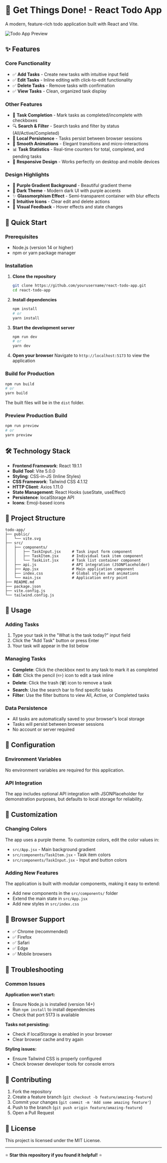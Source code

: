 # 📝 Get Things Done! - React Todo App

A modern, feature-rich todo application built with React and Vite.

![Todo App Preview](https://via.placeholder.com/600x400/8b5cf6/ffffff?text=Get+Things+Done!)

## ✨ Features

### Core Functionality
- ✅ **Add Tasks** - Create new tasks with intuitive input field
- ✅ **Edit Tasks** - Inline editing with click-to-edit functionality
- ✅ **Delete Tasks** - Remove tasks with confirmation
- ✅ **View Tasks** - Clean, organized task display

### Other Features
- 🎯 **Task Completion** - Mark tasks as completed/incomplete with checkboxes
- 🔍 **Search & Filter** - Search tasks and filter by status (All/Active/Completed)
- 💾 **Local Persistence** - Tasks persist between browser sessions
- 🎨 **Smooth Animations** - Elegant transitions and micro-interactions
- 📊 **Task Statistics** - Real-time counters for total, completed, and pending tasks
- 📱 **Responsive Design** - Works perfectly on desktop and mobile devices

### Design Highlights
- 🎨 **Purple Gradient Background** - Beautiful gradient theme
- 🌙 **Dark Theme** - Modern dark UI with purple accents
- ✨ **Glassmorphism Effect** - Semi-transparent container with blur effects
- 🎯 **Intuitive Icons** - Clear edit and delete actions
- 🔄 **Visual Feedback** - Hover effects and state changes

## 🚀 Quick Start

### Prerequisites
- Node.js (version 14 or higher)
- npm or yarn package manager

### Installation

1. **Clone the repository**
   ```bash
   git clone https://github.com/yourusername/react-todo-app.git
   cd react-todo-app
   ```

2. **Install dependencies**
   ```bash
   npm install
   # or
   yarn install
   ```

3. **Start the development server**
   ```bash
   npm run dev
   # or
   yarn dev
   ```

4. **Open your browser**
   Navigate to `http://localhost:5173` to view the application

### Build for Production

```bash
npm run build
# or
yarn build
```

The built files will be in the `dist` folder.

### Preview Production Build

```bash
npm run preview
# or
yarn preview
```

## 🛠️ Technology Stack

- **Frontend Framework**: React 19.1.1
- **Build Tool**: Vite 5.0.0
- **Styling**: CSS-in-JS (Inline Styles)
- **CSS Framework**: Tailwind CSS 4.1.12
- **HTTP Client**: Axios 1.11.0
- **State Management**: React Hooks (useState, useEffect)
- **Persistence**: localStorage API
- **Icons**: Emoji-based icons

## 📁 Project Structure

```
todo-app/
├── public/
│   └── vite.svg
├── src/
│   ├── components/
│   │   ├── TaskInput.jsx     # Task input form component
│   │   ├── TaskItem.jsx      # Individual task item component
│   │   └── TaskList.jsx      # Task list container component
│   ├── api.js                # API integration (JSONPlaceholder)
│   ├── App.jsx               # Main application component
│   ├── index.css             # Global styles and animations
│   └── main.jsx              # Application entry point
├── README.md
├── package.json
├── vite.config.js
└── tailwind.config.js
```

## 🎯 Usage

### Adding Tasks
1. Type your task in the "What is the task today?" input field
2. Click the "Add Task" button or press Enter
3. Your task will appear in the list below

### Managing Tasks
- **Complete**: Click the checkbox next to any task to mark it as completed
- **Edit**: Click the pencil (✏️) icon to edit a task inline
- **Delete**: Click the trash (🗑️) icon to remove a task
- **Search**: Use the search bar to find specific tasks
- **Filter**: Use the filter buttons to view All, Active, or Completed tasks

### Data Persistence
- All tasks are automatically saved to your browser's local storage
- Tasks will persist between browser sessions
- No account or server required

## 🔧 Configuration

### Environment Variables
No environment variables are required for this application.

### API Integration
The app includes optional API integration with JSONPlaceholder for demonstration purposes, but defaults to local storage for reliability.

## 🎨 Customization

### Changing Colors
The app uses a purple theme. To customize colors, edit the color values in:
- `src/App.jsx` - Main background gradient
- `src/components/TaskItem.jsx` - Task item colors
- `src/components/TaskInput.jsx` - Input and button colors

### Adding New Features
The application is built with modular components, making it easy to extend:
- Add new components in the `src/components/` folder
- Extend the main state in `src/App.jsx`
- Add new styles in `src/index.css`

## 📱 Browser Support

- ✅ Chrome (recommended)
- ✅ Firefox
- ✅ Safari
- ✅ Edge
- ✅ Mobile browsers

## 🐛 Troubleshooting

### Common Issues

**Application won't start:**
- Ensure Node.js is installed (version 14+)
- Run `npm install` to install dependencies
- Check that port 5173 is available

**Tasks not persisting:**
- Check if localStorage is enabled in your browser
- Clear browser cache and try again

**Styling issues:**
- Ensure Tailwind CSS is properly configured
- Check browser developer tools for console errors

## 🤝 Contributing

1. Fork the repository
2. Create a feature branch (`git checkout -b feature/amazing-feature`)
3. Commit your changes (`git commit -m 'Add some amazing feature'`)
4. Push to the branch (`git push origin feature/amazing-feature`)
5. Open a Pull Request

## 📄 License

This project is licensed under the MIT License.

---

⭐ **Star this repository if you found it helpful!** ⭐
